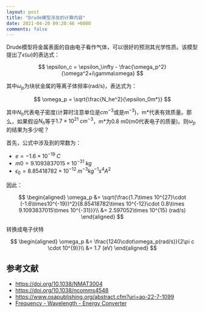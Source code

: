 ```yaml
---
layout: post
title: "Drude模型涉及的计算内容"
date: 2021-04-20 09:20:46 +0800
comments: false
---
```


Drude模型将金属表面的自由电子看作气体，可以很好的预测其光学性质。该模型提出了$\epsilon(\omega)$的表达式：

$$
\epsilon_c = \epsilon_\infty - \frac{\omega_p^2}{\omega^2+i\gamma\omega}
$$

其中$\omega_p$为块状金属的等离子体频率(rad/s)，表达式为：

$$
\omega_p = \sqrt{\frac{N_he^2}{\epsilon_0m*}}
$$

其中$N_h$代表电子密度(计算时注意单位是$cm^{-3}$或是$m^{-3}$)，m\*代表有效质量。那么，如果假设$N_h$等于$1.7\times 10^{21}\;cm^{-3}$，m\*为0.8 m0(m0代表电子的质量)。则$\omega_p$的结果为多少呢？

首先，公式中涉及到的常数为：

* $e=-1.6\times10^{-19}\;C$
* $m0=9.1093837015\times 10^{-31}\;kg$
* $\epsilon_0=8.85418782\times 10^{-12}\; m^{-3}kg^{-1}s^4A^2$

因此：

$$
\begin{aligned}
\omega_p &= \sqrt{\frac{1.7\times 10^{27}\cdot (-1.6\times10^{-19})^2}{8.85418782\times 10^{-12}\cdot 0.8\times 9.1093837015\times 10^{-31}}}\\
&= 2.597052\times 10^{15} (rad/s)
\end{aligned}
$$

转换成电子伏特

$$
\begin{aligned}
\omega_p &= \frac{1240\cdot\omega_p(rad/s)}{2\pi c \cdot 10^{9}}\\
&= 1.7 (eV)
\end{aligned}
$$

## 参考文献
* <https://doi.org/10.1038/NMAT3004>
* <https://doi.org/10.1038/ncomms4548>
* <https://www.osapublishing.org/abstract.cfm?uri=ao-22-7-1099>
* [Frequency - Wavelength - Energy Converter](https://www2.chemistry.msu.edu/faculty/reusch/virttxtjml/cnvcalc.htm)